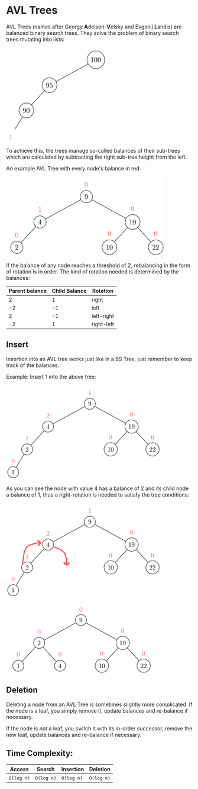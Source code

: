 # AVL Trees
AVL Trees (names after Georgy **A**delson-**V**elsky and Evgenii **L**andis)
are balanced binary search trees. They solve the problem of binary search trees mutating into lists:

![The mutation of a BST into a list](../../../../resources/BSListExample.png)

To achieve this, the trees manage so-called balances of their sub-trees
which are calculated by subtracting the right sub-tree height from the left.

An example AVL Tree with every node's balance in red:

![An AVL tree with the balance of every node noted in red](../../../../resources/AVLBalanceExample.png)

If the balance of any node reaches a threshold of 2, rebalancing 
in the form of rotation is in order. The kind of rotation needed is 
determined by the balances:

| Parent balance  | Child Balance  | Rotation |
|----|----|----|
| 2 | 1 |right|
| -2 | -1 |left|
| 2 | -1 |left-right|
| -2 | 1 |right-left|

## Insert
Insertion into an AVL tree works just like in a BS Tree, just
remember to keep track of the balances. 

Example: Insert 1 into the above tree:

![An unbalanced AVL tree with the balance of every node noted in red](../../../../resources/AVLInsertBalanceExample.png)

As you can see the node with value 4 has a balance
of 2 and its child node a balance of 1, thus a right-rotation 
is needed to satisfy the tree conditions:

![Beautiful rotation arrows brought to you by MS Paint](../../../../resources/AVLRRotationExample.png)

![After Rotation the balances are ](../../../../resources/AVLRRotationAfter.png)

## Deletion
Deleting a node from an AVL Tree is sometimes slightly more complicated.
If the node is a leaf, you simply remove it, update balances and
re-balance if necessary.

If the node is not a leaf, you switch it with its in-order successor,
remove the new leaf, update balances and
re-balance if necessary.

## Time Complexity:

| Access | Search | Insertion | Deletion |
|----|----|----|----|
| `O(log n)` | `O(log n)` | `O(log n)` | `O(log n)` |
